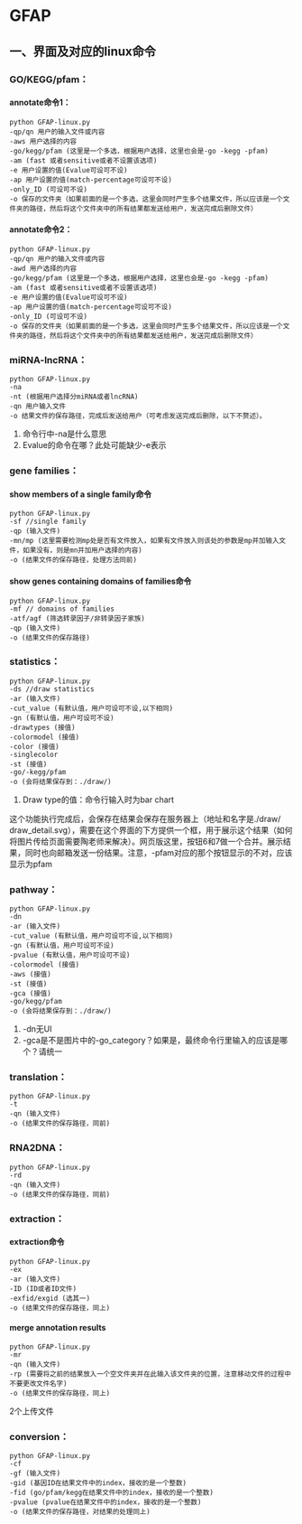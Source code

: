 # GFAP

## 一、界面及对应的linux命令
### GO/KEGG/pfam：
#### annotate命令1：
```
python GFAP-linux.py 
-qp/qn 用户的输入文件或内容 
-aws 用户选择的内容 
-go/kegg/pfam (这里是一个多选，根据用户选择，这里也会是-go -kegg -pfam) 
-am (fast 或者sensitive或者不设置该选项) 
-e 用户设置的值(Evalue可设可不设) 
-ap 用户设置的值(match-percentage可设可不设) 
-only_ID (可设可不设) 
-o 保存的文件夹（如果前面的是一个多选，这里会同时产生多个结果文件，所以应该是一个文件夹的路径，然后将这个文件夹中的所有结果都发送给用户，发送完成后删除文件）
```

#### annotate命令2：
```
python GFAP-linux.py 
-qp/qn 用户的输入文件或内容 
-awd 用户选择的内容 
-go/kegg/pfam (这里是一个多选，根据用户选择，这里也会是-go -kegg -pfam) 
-am (fast 或者sensitive或者不设置该选项) 
-e 用户设置的值(Evalue可设可不设) 
-ap 用户设置的值(match-percentage可设可不设) 
-only_ID (可设可不设) 
-o 保存的文件夹（如果前面的是一个多选，这里会同时产生多个结果文件，所以应该是一个文件夹的路径，然后将这个文件夹中的所有结果都发送给用户，发送完成后删除文件）
```

### miRNA-lncRNA：
```
python GFAP-linux.py 
-na 
-nt (根据用户选择分miRNA或者lncRNA) 
-qn 用户输入文件 
-o 结果文件的保存路径，完成后发送给用户（可考虑发送完成后删除，以下不赘述）。
```
1. 命令行中-na是什么意思
2. Evalue的命令在哪？此处可能缺少-e表示

### gene families：
#### show members of a single family命令
```
python GFAP-linux.py 
-sf //single family
-qp (输入文件) 
-mn/mp (这里需要检测mp处是否有文件放入，如果有文件放入则该处的参数是mp并加输入文件，如果没有，则是mn并加用户选择的内容) 
-o (结果文件的保存路径，处理方法同前)
```

#### show genes containing domains of families命令
```
python GFAP-linux.py 
-mf // domains of families
-atf/agf (筛选转录因子/非转录因子家族) 
-qp (输入文件) 
-o (结果文件的保存路径)
```

### statistics：
```
python GFAP-linux.py 
-ds //draw statistics
-ar (输入文件) 
-cut_value (有默认值，用户可设可不设,以下相同) 
-gn (有默认值，用户可设可不设) 
-drawtypes (接值) 
-colormodel (接值) 
-color (接值)
-singlecolor 
-st (接值) 
-go/-kegg/pfam 
-o (会将结果保存到：./draw/)

```
1. Draw type的值：命令行输入时为bar chart

这个功能执行完成后，会保存在结果会保存在服务器上（地址和名字是./draw/ draw_detail.svg），需要在这个界面的下方提供一个框，用于展示这个结果（如何将图片传给页面需要陶老师来解决）。网页版这里，按钮6和7做一个合并。展示结果，同时也向邮箱发送一份结果。注意，-pfam对应的那个按钮显示的不对，应该显示为pfam
### pathway：
```
python GFAP-linux.py 
-dn 
-ar (输入文件) 
-cut_value (有默认值，用户可设可不设,以下相同) 
-gn (有默认值，用户可设可不设) 
-pvalue (有默认值，用户可设可不设) 
-colormodel (接值) 
-aws (接值) 
-st (接值) 
-gca (接值) 
-go/kegg/pfam 
-o (会将结果保存到：./draw/)
```
1. -dn无UI
2. -gca是不是图片中的-go_category？如果是，最终命令行里输入的应该是哪个？请统一

### translation：
```
python GFAP-linux.py 
-t 
-qn (输入文件) 
-o (结果文件的保存路径，同前)
```

### RNA2DNA：
```
python GFAP-linux.py 
-rd 
-qn (输入文件) 
-o (结果文件的保存路径，同前)
```

### extraction：
#### extraction命令
```
python GFAP-linux.py 
-ex 
-ar (输入文件) 
-ID (ID或者ID文件) 
-exfid/exgid (选其一) 
-o (结果文件的保存路径，同上)
```
#### merge annotation results
```
python GFAP-linux.py 
-mr 
-qn (输入文件) 
-rp (需要将之前的结果放入一个空文件夹并在此输入该文件夹的位置，注意移动文件的过程中不要更改文件名字) 
-o (结果文件的保存路径，同上)
```

2个上传文件

### conversion：
```
python GFAP-linux.py 
-cf 
-gf (输入文件) 
-gid (基因ID在结果文件中的index，接收的是一个整数) 
-fid (go/pfam/kegg在结果文件中的index，接收的是一个整数) 
-pvalue (pvalue在结果文件中的index，接收的是一个整数) 
-o (结果文件的保存路径，对结果的处理同上)
```